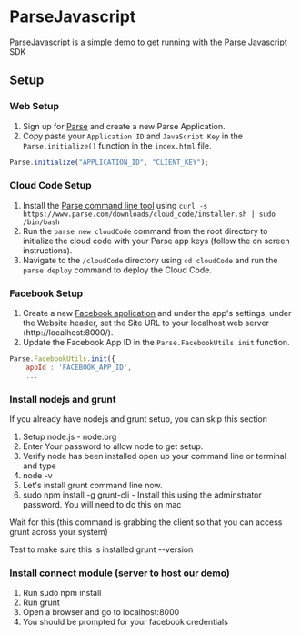 ParseJavascript
===============

ParseJavascript is a simple demo to get running with the Parse Javascript SDK

## Setup

### Web Setup
1. Sign up for [Parse](https://parse.com/#signup) and create a new Parse Application.
2. Copy paste your `Application ID` and `JavaScript Key` in the `Parse.initialize()` function in the `index.html` file.

```js
Parse.initialize("APPLICATION_ID", "CLIENT_KEY");
```

### Cloud Code Setup
1. Install the [Parse command line tool](https://parse.com/docs/cloud_code_guide#started) using `curl -s https://www.parse.com/downloads/cloud_code/installer.sh | sudo /bin/bash`
2. Run the `parse new cloudCode` command from the root directory to initialize the cloud code with your Parse app keys (follow the on screen instructions).
3. Navigate to the `/cloudCode` directory using `cd cloudCode` and run the `parse deploy` command to deploy the Cloud Code.

### Facebook Setup
1. Create a new [Facebook application](https://developers.facebook.com/apps) and under the app's settings, under the Website header, set the  Site URL to your localhost web server (http://localhost:8000/).
2. Update the Facebook App ID in the `Parse.FacebookUtils.init` function.

```js
Parse.FacebookUtils.init({
    appId : 'FACEBOOK_APP_ID',
    ...
```
### Install nodejs and grunt
If you already have nodejs and grunt setup, you can skip this section

1. Setup node.js - node.org
2. Enter Your password to allow node to get setup.
3. Verify node has been installed open up your command line or terminal and type
4. node -v
5. Let's install grunt command line now.
6. sudo npm install -g grunt-cli  - Install this using the adminstrator password. You will need to do this on mac

Wait for this (this command is grabbing the client so that you can access grunt across your system)

Test to make sure this is installed
grunt --version

### Install connect module (server to host our demo)
1. Run sudo npm install
2. Run grunt
3. Open a browser and go to localhost:8000
4. You should be prompted for your facebook credentials


